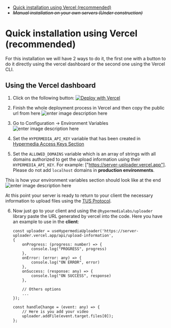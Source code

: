 - [Quick installation using Vercel (recommended)](#quick-installation-using-vercel-recommended)
- _~~Manual installation on your own servers (Under construction)~~_

# Quick installation using Vercel (recommended)

For this installation we will have 2 ways to do it, the first one with a button to do it directly using the vercel dashboard or the second one using the Vercel CLI.

## Using the Vercel dashboard

1.  Click on the following button:
    [![Deploy with Vercel](https://vercel.com/button)](https://vercel.com/new/clone?**repository-url=https%3A%2F%2Fgithub.com%2Fvercel%2Fnext.js%2Ftree%2Fcanary%2Fexamples%2Fhello-world**)

2.  Finish the whole deployment process in Vercel and then copy the public url from here ![enter image description here](https://kpuytupfffedzdqkabsx.supabase.co/storage/v1/object/public/Documentation%20Images/SCR-20240117-injs.png)

3.  Go to Configuration -> Environment Variables
    ![enter image description here](https://kpuytupfffedzdqkabsx.supabase.co/storage/v1/object/public/Documentation%20Images/SCR-20240117-iocb.png)

4.  Set the `HYPERMEDIA_API_KEY` variable that has been created in [Hypermedia Access Keys Section](https://hypermedia.link/account/accesskeys)

5.  Set the `ALLOWED_DOMAINS` variable which is an array of strings with all domains authorized to get the upload information using their `HYPERMEDIA_API_KEY`. For example: ["https://server-uploader.vercel.app"]. Please do not add `localhost` domains in **production environments**.

This is how your environment variables section should look like at the end
![enter image description here](https://kpuytupfffedzdqkabsx.supabase.co/storage/v1/object/public/Documentation%20Images/SCR-20240117-iqxv.png)

At this point your server is ready to return to your client the necessary information to upload files using the [TUS Protocol](https://tus.io/).

6.  Now just go to your client and using the `@hypermedialabs/uploader` library paste the URL generated by vercel into the code. Here you have an example to use in the **client**:

        const uploader = useHypermediaUploader('https://server-uploader.vercel.app/api/upload-information',
        {
        	onProgress: (progress: number) => {
        		console.log("PROGRESS", progress)
        	},
        	onError: (error: any) => {
        		console.log("ON ERROR", error)
        	},
        	onSuccess: (response: any) => {
        		console.log("ON SUCCESS", response)
        	},

        	// Others options
        	...
        });

        const handleChange = (event: any) => {
        	// Here is you add your video
        	uploader.addFile(event.target.files[0]);
        };
